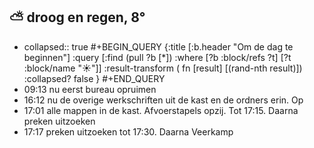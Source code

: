 ## ⛅ droog en regen, 8°
- collapsed:: true
  #+BEGIN_QUERY 
  {:title [:b.header "Om de dag te beginnen"]
   :query [:find (pull ?b [*])
     :where 
       [?b :block/refs ?t]
       [?t :block/name "☀️"]]
   :result-transform ( fn [result] [(rand-nth result)])
  :collapsed? false
  }
  #+END_QUERY
- 09:13 nu eerst bureau opruimen
- 16:12 nu de overige werkschriften uit de kast en de ordners erin. Op
- 17:01 alle mappen in de kast. Afvoerstapels opzij. Tot 17:15. Daarna preken uitzoeken
- 17:17 preken uitzoeken tot 17:30. Daarna Veerkamp